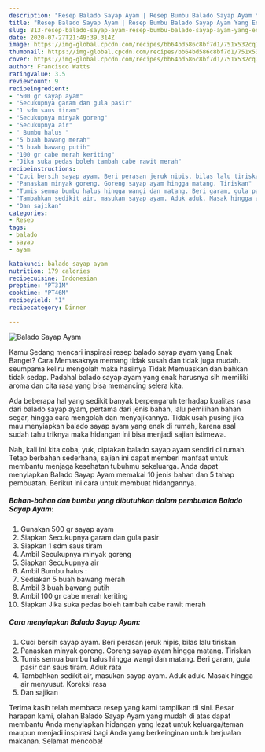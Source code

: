 ```yaml
---
description: "Resep Balado Sayap Ayam | Resep Bumbu Balado Sayap Ayam Yang Enak Dan Mudah"
title: "Resep Balado Sayap Ayam | Resep Bumbu Balado Sayap Ayam Yang Enak Dan Mudah"
slug: 813-resep-balado-sayap-ayam-resep-bumbu-balado-sayap-ayam-yang-enak-dan-mudah
date: 2020-07-27T21:49:39.314Z
image: https://img-global.cpcdn.com/recipes/bb64bd586c8bf7d1/751x532cq70/balado-sayap-ayam-foto-resep-utama.jpg
thumbnail: https://img-global.cpcdn.com/recipes/bb64bd586c8bf7d1/751x532cq70/balado-sayap-ayam-foto-resep-utama.jpg
cover: https://img-global.cpcdn.com/recipes/bb64bd586c8bf7d1/751x532cq70/balado-sayap-ayam-foto-resep-utama.jpg
author: Francisco Watts
ratingvalue: 3.5
reviewcount: 9
recipeingredient:
- "500 gr sayap ayam"
- "Secukupnya garam dan gula pasir"
- "1 sdm saus tiram"
- "Secukupnya minyak goreng"
- "Secukupnya air"
- " Bumbu halus "
- "5 buah bawang merah"
- "3 buah bawang putih"
- "100 gr cabe merah keriting"
- "Jika suka pedas boleh tambah cabe rawit merah"
recipeinstructions:
- "Cuci bersih sayap ayam. Beri perasan jeruk nipis, bilas lalu tiriskan"
- "Panaskan minyak goreng. Goreng sayap ayam hingga matang. Tiriskan"
- "Tumis semua bumbu halus hingga wangi dan matang. Beri garam, gula pasir dan saus tiram. Aduk rata"
- "Tambahkan sedikit air, masukan sayap ayam. Aduk aduk. Masak hingga air menyusut. Koreksi rasa"
- "Dan sajikan"
categories:
- Resep
tags:
- balado
- sayap
- ayam

katakunci: balado sayap ayam 
nutrition: 179 calories
recipecuisine: Indonesian
preptime: "PT31M"
cooktime: "PT46M"
recipeyield: "1"
recipecategory: Dinner

---
```



![Balado Sayap Ayam](https://img-global.cpcdn.com/recipes/bb64bd586c8bf7d1/751x532cq70/balado-sayap-ayam-foto-resep-utama.jpg)

Kamu Sedang mencari inspirasi resep balado sayap ayam yang Enak Banget? Cara Memasaknya memang tidak susah dan tidak juga mudah. seumpama keliru mengolah maka hasilnya Tidak Memuaskan dan bahkan tidak sedap. Padahal balado sayap ayam yang enak harusnya sih memiliki aroma dan cita rasa yang bisa memancing selera kita.

Ada beberapa hal yang sedikit banyak berpengaruh terhadap kualitas rasa dari balado sayap ayam, pertama dari jenis bahan, lalu pemilihan bahan segar, hingga cara mengolah dan menyajikannya. Tidak usah pusing jika mau menyiapkan balado sayap ayam yang enak di rumah, karena asal sudah tahu triknya maka hidangan ini bisa menjadi sajian istimewa.




Nah, kali ini kita coba, yuk, ciptakan balado sayap ayam sendiri di rumah. Tetap berbahan sederhana, sajian ini dapat memberi manfaat untuk membantu menjaga kesehatan tubuhmu sekeluarga. Anda dapat menyiapkan Balado Sayap Ayam memakai 10 jenis bahan dan 5 tahap pembuatan. Berikut ini cara untuk membuat hidangannya.

<!--inarticleads1-->

##### Bahan-bahan dan bumbu yang dibutuhkan dalam pembuatan Balado Sayap Ayam:

1. Gunakan 500 gr sayap ayam
1. Siapkan Secukupnya garam dan gula pasir
1. Siapkan 1 sdm saus tiram
1. Ambil Secukupnya minyak goreng
1. Siapkan Secukupnya air
1. Ambil  Bumbu halus :
1. Sediakan 5 buah bawang merah
1. Ambil 3 buah bawang putih
1. Ambil 100 gr cabe merah keriting
1. Siapkan Jika suka pedas boleh tambah cabe rawit merah




<!--inarticleads2-->

##### Cara menyiapkan Balado Sayap Ayam:

1. Cuci bersih sayap ayam. Beri perasan jeruk nipis, bilas lalu tiriskan
1. Panaskan minyak goreng. Goreng sayap ayam hingga matang. Tiriskan
1. Tumis semua bumbu halus hingga wangi dan matang. Beri garam, gula pasir dan saus tiram. Aduk rata
1. Tambahkan sedikit air, masukan sayap ayam. Aduk aduk. Masak hingga air menyusut. Koreksi rasa
1. Dan sajikan




Terima kasih telah membaca resep yang kami tampilkan di sini. Besar harapan kami, olahan Balado Sayap Ayam yang mudah di atas dapat membantu Anda menyiapkan hidangan yang lezat untuk keluarga/teman maupun menjadi inspirasi bagi Anda yang berkeinginan untuk berjualan makanan. Selamat mencoba!
